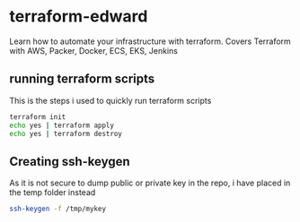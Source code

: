 # terraform-edward
Learn how to automate your infrastructure with terraform. Covers Terraform with AWS, Packer, Docker, ECS, EKS, Jenkins

## running terraform scripts
This is the steps i used to quickly run terraform scripts

```bash
terraform init
echo yes | terraform apply
echo yes | terraform destroy
```

## Creating ssh-keygen
As it is not secure to dump public or private key in the repo, i have placed in the temp folder instead

```bash
ssh-keygen -f /tmp/mykey
```